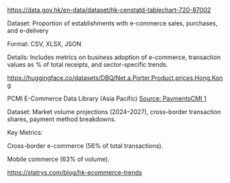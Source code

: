 https://data.gov.hk/en-data/dataset/hk-censtatd-tablechart-720-87002

Dataset: Proportion of establishments with e-commerce sales, purchases, and e-delivery

Format: CSV, XLSX, JSON

Details: Includes metrics on business adoption of e-commerce, transaction values as % of total receipts, and sector-specific trends.


https://huggingface.co/datasets/DBQ/Net.a.Porter.Product.prices.Hong.Kong



PCMI E-Commerce Data Library (Asia Pacific)
[Source: PaymentsCMI 1](https://paymentscmi.com/insights/hong-kong-ecommerce-market-trends/)

Dataset: Market volume projections (2024–2027), cross-border transaction shares, payment method breakdowns.

Key Metrics:

Cross-border e-commerce (56% of total transactions).

Mobile commerce (63% of volume).



https://statrys.com/blog/hk-ecommerce-trends